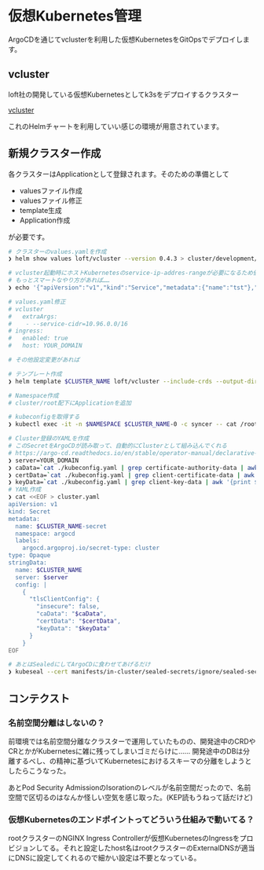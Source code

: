 仮想Kubernetes管理
===
ArgoCDを通じてvclusterを利用した仮想KubernetesをGitOpsでデプロイします。

## vcluster
loft社の開発している仮想Kubernetesとしてk3sをデプロイするクラスター

[vcluster](https://www.vcluster.com)

これのHelmチャートを利用していい感じの環境が用意されています。

## 新規クラスター作成
各クラスターはApplicationとして登録されます。そのための準備として

- valuesファイル作成
- valuesファイル修正
- template生成
- Application作成

が必要です。

```bash
# クラスターのvalues.yamlを作成
❯ helm show values loft/vcluster --version 0.4.3 > cluster/development/values 

# vcluster起動時にホストKubernetesのservice-ip-addres-rangeが必要になるため値を取得
# もっとスマートなやり方があれば……
❯ echo '{"apiVersion":"v1","kind":"Service","metadata":{"name":"tst"},"spec":{"clusterIP":"1.1.1.1","ports":[{"port":443}]}}' | kubectl apply -f - 2>&1 | sed 's/.*valid IPs is //' 

# values.yaml修正
# vcluster
#   extraArgs:
#    - --service-cidr=10.96.0.0/16
# ingress:
#   enabled: true
#   host: YOUR_DOMAIN

# その他設定変更があれば

# テンプレート作成
❯ helm template $CLUSTER_NAME loft/vcluster --include-crds --output-dir cluster -f cluster/$CLUSTER_NAME/values --version 0.4.3 --namespace $CLUSTER_NAME

# Namespace作成
# cluster/root配下にApplicationを追加

# kubeconfigを取得する
❯ kubectl exec -it -n $NAMESPACE $CLUSTER_NAME-0 -c syncer -- cat /root/.kube/config > kubeconfig.yaml

# Cluster登録のYAMLを作成
# このSecretをArgoCDが読み取って、自動的にClusterとして組み込んでくれる
# https://argo-cd.readthedocs.io/en/stable/operator-manual/declarative-setup/#clusters
❯ server=YOUR_DOMAIN
❯ caData=`cat ./kubeconfig.yaml | grep certificate-authority-data | awk '{print $2}'`
❯ certData=`cat ./kubeconfig.yaml | grep client-certificate-data | awk '{print $2}'`
❯ keyData=`cat ./kubeconfig.yaml | grep client-key-data | awk '{print $2}'` 
# YAML作成
❯ cat <<EOF > cluster.yaml
apiVersion: v1
kind: Secret
metadata:
  name: $CLUSTER_NAME-secret
  namespace: argocd
  labels:
    argocd.argoproj.io/secret-type: cluster
type: Opaque
stringData:
  name: $CLUSTER_NAME
  server: $server
  config: |
    {
      "tlsClientConfig": {
        "insecure": false,
        "caData": "$caData",
        "certData": "$certData",
        "keyData": "$keyData"
      }
    }
EOF

# あとはSealedにしてArgoCDに食わせてあげるだけ
❯ kubeseal --cert manifests/in-cluster/sealed-secrets/ignore/sealed-secrets.crt -f ./cluster.yaml -o yaml > sealed-cluster.yaml
```

## コンテクスト

### 名前空間分離はしないの？
前環境では名前空間分離なクラスターで運用していたものの、開発途中のCRDやCRとかがKubernetesに雑に残ってしまいゴミだらけに……
開発途中のDBは分離するべし、の精神に基づいてKubernetesにおけるスキーマの分離をしようとしたらこうなった。

あとPod Security AdmissionのIsorationのレベルが名前空間だったので、名前空間で区切るのはなんか怪しい空気を感じ取った。(KEP読もうねって話だけど)

### 仮想Kubernetesのエンドポイントってどういう仕組みで動いてる？
rootクラスターのNGINX Ingress Controllerが仮想KubernetesのIngressをプロビジョンしてる。それと設定したhost名はrootクラスターのExternalDNSが適当にDNSに設定してくれるので細かい設定は不要となっている。
